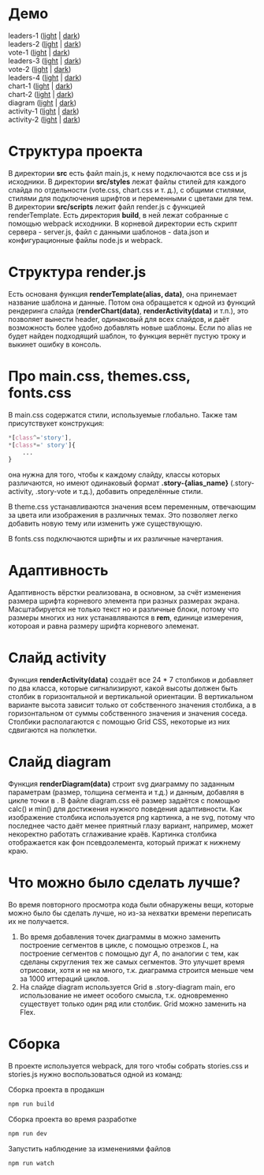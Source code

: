 # Демо
leaders-1 ([light](https://cergmin.github.io/shri-task-1?slide=1&theme=light) | [dark](https://cergmin.github.io/shri-task-1?slide=1&theme=dark))  
leaders-2 ([light](https://cergmin.github.io/shri-task-1?slide=2&theme=light) | [dark](https://cergmin.github.io/shri-task-1?slide=2&theme=dark))  
vote-1 ([light](https://cergmin.github.io/shri-task-1?slide=3&theme=light) | [dark](https://cergmin.github.io/shri-task-1?slide=3&theme=dark))  
leaders-3 ([light](https://cergmin.github.io/shri-task-1?slide=4&theme=light) | [dark](https://cergmin.github.io/shri-task-1?slide=4&theme=dark))  
vote-2 ([light](https://cergmin.github.io/shri-task-1?slide=5&theme=light) | [dark](https://cergmin.github.io/shri-task-1?slide=5&theme=dark))  
leaders-4 ([light](https://cergmin.github.io/shri-task-1?slide=6&theme=light) | [dark](https://cergmin.github.io/shri-task-1?slide=6&theme=dark))  
chart-1 ([light](https://cergmin.github.io/shri-task-1?slide=7&theme=light) | [dark](https://cergmin.github.io/shri-task-1?slide=7&theme=dark))  
chart-2 ([light](https://cergmin.github.io/shri-task-1?slide=8&theme=light) | [dark](https://cergmin.github.io/shri-task-1?slide=8&theme=dark))  
diagram ([light](https://cergmin.github.io/shri-task-1?slide=9&theme=light) | [dark](https://cergmin.github.io/shri-task-1?slide=9&theme=dark))  
activity-1 ([light](https://cergmin.github.io/shri-task-1?slide=10&theme=light) | [dark](https://cergmin.github.io/shri-task-1?slide=10&theme=dark))  
activity-2 ([light](https://cergmin.github.io/shri-task-1?slide=11&theme=light) | [dark](https://cergmin.github.io/shri-task-1?slide=11&theme=dark))  

# Структура проекта
В директории **src** есть файл main.js, к нему подключаются все css и js исходники. В директории **src/styles** лежат файлы стилей для каждого слайда по отдельности (vote.css, chart.css и т. д.), с общими стилями, стилями для подключения шрифтов и переменными с цветами для тем. В директории **src/scripts** лежит файл render.js с функцией renderTemplate.
Есть директория **build**, в ней лежат собранные с помощью webpack исходники.
В корневой директории есть скрипт сервера - server.js, файл с данными шаблонов - data.json и конфигурационные файлы node.js и webpack.

# Структура render.js
Есть основаня функция **renderTemplate(alias, data)**, она принемает название шаблона и данные. Потом она обращается к одной из функций рендеринга слайда (**renderChart(data)**, **renderActivity(data)** и т.п.), это позволяет вынести header, одинаковый для всех слайдов, и даёт возможность более удобно добавлять новые шаблоны. Если по alias не будет найден подходящий шаблон, то функция вернёт пустую троку и выкинет ошибку в консоль.

# Про main.css, themes.css, fonts.css
В main.css содержатся стили, используемые глобально. Также там присутствукет конструкция:
```css
*[class^='story'],
*[class*=' story']{
    ...
}
```
она нужна для того, чтобы к каждому слайду, классы которых различаются, но имеют одинаковый формат **.story-{alias_name}** (.story-activity, .story-vote и т.д.), добавить определённые стили.

В theme.css устанавливаются значения всем переменным, отвечающим за цвета или изображения в различных темах. Это позволяет легко добавить новую тему или изменить уже существующую.

В fonts.css подключаются шрифты и их различные начертания.

# Адаптивность
Адаптивность вёрстки реализована, в основном, за счёт изменения размера шрифта корневого элемента при разных размерах экрана. Масштабируется не только текст но и различные блоки, потому что размеры многих из них устанавляваются в **rem**, единице измерения, котороая и равна размеру шрифта корневого элеменат.

# Слайд activity
Функция **renderActivity(data)** создаёт все 24 * 7 столбиков и добавляет по два класса, которые сигнализируют, какой высоты должен быть столбик в горизонтальной и вертикальной ориентации. В вертикальном варианте высота зависит только от собственного значения столбика, а в горизонтальном от суммы собственного значения и значения соседа.
Столбики располагаются с помощью Grid CSS, некоторые из них сдвигаются на полклетки.

# Слайд diagram
Функция **renderDiagram(data)** строит svg диаграмму по заданным параметрам (размер, толщина сегмента и т.д.) и данным, добавляя в цикле точки в <path>. В файле diagram.css её размер задаётся с помощью calc() и min() для достижения нужного поведения адаптивности.
Как изображение столбика используется png картинка, а не svg, потому что последнее часто даёт менее приятный глазу вариант, например, может некоректно работать сглаживание краёв. Картинка столбика отображается как фон псевдоэлемента, который прижат к нижнему краю. 

# Что можно было сделать лучше?
Во время повторного просмотра кода были обнаружены вещи, которые можно было бы сделать лучше, но из-за нехватки времени переписать их не получается.
1. Во время добавления точек диаграммы в <path> можно заменить построение сегментов в цикле, с помощью отрезков *L*, на построение сегментов с помощью дуг *A*, по аналогии с тем, как сделаны скругления тех же самых сегментов. Это улучшет время отрисовки, хотя и не на много, т.к. диаграмма строится меньше чем за 1000 иттераций циклов.
2. На слайде diagram используется Grid в .story-diagram main, его использование не имеет особого смысла, т.к. одновременно существует только один ряд или столбик. Grid можно заменить на Flex.

# Сборка
В проекте используется webpack, для того чтобы собрать stories.css и stories.js нужно воспользоваться одной из команд:

Сборка проекта в продакшн
```sh
npm run build
```
Сборка проекта во время разработке
```sh
npm run dev
```

Запустить наблюдение за изменениями файлов
```sh
npm run watch
```